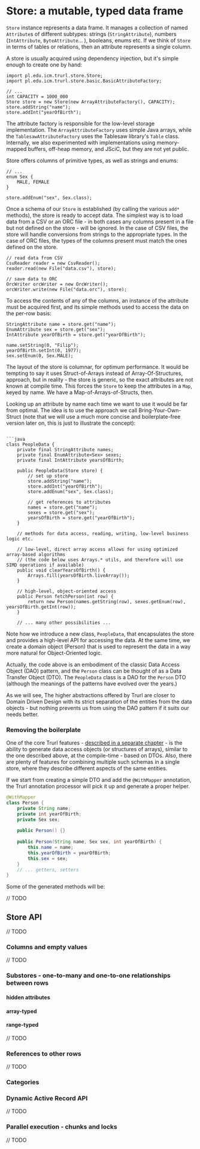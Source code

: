 # Store: a mutable, typed data frame

`Store` instance represents a data frame. It manages a collection of named `Attribute`s of different subtypes: strings
(`StringAttribute`), numbers (`IntAttribute`, `ByteAttribute`... ), booleans, enums etc. If we think of `Store` in
terms of tables or relations, then an attribute represents a single column.

A store is usually acquired using dependency injection, but it's simple enough to create one by hand:

```
import pl.edu.icm.trurl.store.Store;
import pl.edu.icm.trurl.store.basic.BasicAttributeFactory;

// ...
int CAPACITY = 1000_000
Store store = new Store(new ArrayAttributeFactory(), CAPACITY);
store.addString("name");
store.addInt("yearOfBirth");
```

The attribute factory is responsible for the low-level storage implementation. The `ArrayAttributeFactory` uses
simple Java arrays, while the `TablesawAttributeFactory` uses the Tablesaw library's `Table` class. Internally, we also
experimented with implementations using memory-mapped buffers, off-heap memory, and JSciC,  but they are not yet public.

Store offers columns of primitive types, as well as strings and enums:

```
// ...
enum Sex {
    MALE, FEMALE
}

store.addEnum("sex", Sex.class);
```

Once a schema of our `Store` is established (by calling the various `add*` methods), the store is ready to accept data. The simplest way is to load data from a CSV or an ORC file - in both cases any columns present in a file but not defined on the store - will be ignored. In the case of CSV files, the store will handle conversions from strings to the appropriate types. In the case of ORC files, the types of the columns present must match the ones defined on the store.

```
// read data from CSV
CsvReader reader = new CsvReader();
reader.read(new File("data.csv"), store);

// save data to ORC
OrcWriter orcWriter = new OrcWriter();
orcWriter.write(new File("data.orc"), store);
```

To access the contents of any of the columns, an instance of the attribute must be acquired first, and its simple methods used to access the data on the per-row basis:

```
StringAttribute name = store.get("name");
EnumAttribute sex = store.get("sex");
IntAttribute yearOfBirth = store.get("yearOfBirth");

name.setString(0, "Filip");
yearOfBirth.setInt(0, 1977);
sex.setEnum(0, Sex.MALE);
```

The layout of the store is columnar, for optimum performance. It would be tempting to say it uses Struct-of-Arrays instead of Array-Of-Structures, approach, but in reality - the store is generic, so the exact attributes are not known at compile time. This forces the `Store` to keep the attributes in a `Map`, keyed by name. We have a Map-of-Arrays-of-Structs, then.

Looking up an attribute by name each time we want to use it would be far from optimal. The idea is to use the approach we call Bring-Your-Own-Struct (note that we will use a much more concise and boilerplate-free version later on, this is just to illustrate the concept):

```

```java
class PeopleData {
    private final StringAttribute names;
    private final EnumAttribute<Sex> sexes;
    private final IntAttribute yearsOfBirth;
    
    public PeopleData(Store store) {
        // set up store
        store.addString("name");
        store.addInt("yearOfBirth");
        store.addEnum("sex", Sex.class);
    
        // get references to attributes
        names = store.get("name");
        sexes = store.get("sex");
        yearsOfBirth = store.get("yearOfBirth");
    }
    
    // methods for data access, reading, writing, low-level business logic etc.

    // low-level, direct array access allows for using optimized array-based algorithms
    // (the code below uses Arrays.* utils, and therefore will use SIMD operations if available)
    public void clearYearsOfBirth() {
        Arrays.fill(yearsOfBirth.liveArray());
    }
    
    // high-level, object-oriented access
    public Person fetchPerson(int row) {
        return new Person(names.getString(row), sexes.getEnum(row), yearsOfBirth.getInt(row));
    }
    
    // ... many other possibilities ...

```

Note how we introduce a new class, `PeopleData`, that encapsulates the store and provides a high-level API for accessing the data. At the same time, we create a domain object (Person) that is used to represent the data in a way more natural for Object-Oriented logic.

Actually, the code above is an embodiment of the classic Data Access Object (DAO) pattern, and the `Person` class can be thought of as a Data Transfer Object (DTO). The `PeopleData` class is a DAO for the `Person` DTO (although the meanings of the patterns have evolved over the years.)

As we will see, The higher abstractions offered by Trurl are closer to Domain Driven Design with its strict separation of the entities from the data objects - but nothing prevents us from using the DAO pattern if it suits our needs better.

### Removing the boilerplate

One of the core Trurl features - [described in a separate chapter](ecs.md) - is the ability to generate data access objects (or structures of arrays), similar to the one described above, at the compile-time - based on DTOs. Also, there are plenty of features for combining multiple such schemas in a single store, where they describe different aspects of the same entities. 

If we start from creating a simple DTO and add the `@WithMapper` annotation, the Trurl annotation processor will pick it up and generate a proper helper. 

```java
@WithMapper
class Person {
    private String name;
    private int yearOfBirth;
    private Sex sex;
    
    public Person() {}
    
    public Person(String name, Sex sex, int yearOfBirth) {
        this.name = name;
        this.yearOfBirth = yearOfBirth;
        this.sex = sex;
    }
    // ... getters, setters
}
```




Some of the generated methods will be:

// TODO

## Store API

// TODO

### Columns and empty values

// TODO

### Substores - one-to-many and one-to-one relationships between rows

#### hidden attributes

#### array-typed

#### range-typed

// TODO

### References to other rows

// TODO

### Categories

### Dynamic Active Record API

// TODO

### Parallel execution - chunks and locks

// TODO
